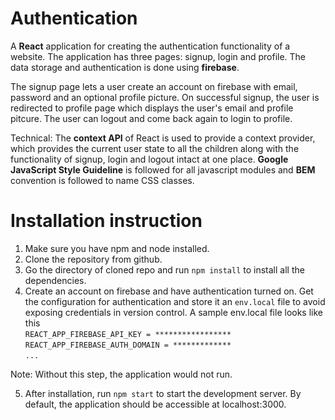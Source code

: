 # Authentication

A **React** application for creating the authentication functionality of a website. The application has three pages: signup, login and profile. The data storage and authentication is done using **firebase**.

The signup page lets a user create an account on firebase with email, password and an optional profile picture. On successful signup, the user is redirected to profile page which displays the user's email and profile pitcure. The user can logout and come back again to login to profile.

Technical: The **context API** of React is used to provide a context provider, which provides the current user state to all the children along with the functionality of signup, login and logout intact at one place. **Google JavaScript Style Guideline** is followed for all javascript modules and **BEM** convention is followed to name CSS classes.
# Installation instruction
1. Make sure you have npm and node installed.
2. Clone the repository from github.
3. Go the directory of cloned repo and run `npm install` to install all the dependencies. 
4. Create an account on firebase and have authentication turned on. Get the configuration for authentication and store it an `env.local` file to avoid exposing credentials in version control. A sample env.local file looks like this<br />
`REACT_APP_FIREBASE_API_KEY = *****************`<br />
`REACT_APP_FIREBASE_AUTH_DOMAIN = *************`<br />
`...`

  Note: Without this step, the application would not run.

5. After installation, run `npm start` to start the development server. By default, the application should be accessible at localhost:3000.
